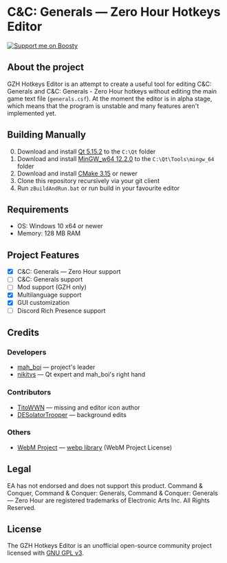 # C&C: Generals — Zero Hour Hotkeys Editor
[![Support me on Boosty](https://img.shields.io/badge/boosty-50₽/month-green.svg?logo=boosty)](https://boosty.to/mah_boi)
## About the project
GZH Hotkeys Editor is an attempt to create a useful tool for editing C&C: Generals and C&C: Generals - Zero Hour hotkeys without editing the main game text file (`generals.csf`). At the moment the editor is in alpha stage, which means that the program is unstable and many features aren't implemented yet.

## Building Manually
0. Download and install [Qt 5.15.2](https://www.qt.io/offline-installers) to the `C:\Qt` folder
1. Download and install [MinGW_w64 12.2.0](https://github.com/brechtsanders/winlibs_mingw/releases/download/12.2.0-14.0.6-10.0.0-ucrt-r2/winlibs-x86_64-posix-seh-gcc-12.2.0-mingw-w64ucrt-10.0.0-r2.7z) to the `C:\Qt\Tools\mingw_64` folder
2. Download and install [CMake 3.15](https://cmake.org/download/) or newer
3. Clone this repository recursively via your git client
4. Run `zBuildAndRun.bat` or run build in your favourite editor

## Requirements
* OS: Windows 10 x64 or newer
* Memory: 128 MB RAM

## Project Features
* [x] C&C: Generals — Zero Hour support
* [ ] C&C: Generals support
* [ ] Mod support (GZH only)
* [x] Multilanguage support
* [x] GUI customization
* [ ] Discord Rich Presence support

## Credits
### Developers
* [mah_boi](https://github.com/MahBoiDeveloper) — project's leader
* [nikitvs](https://github.com/nikitvs) — Qt expert and mah_boi's right hand
### Contributors
* [TitoWWN](https://vk.com/artcandc20) — missing and editor icon author
* [DESolatorTrooper](https://www.moddb.com/members/deso3latortro0per/addons) — background edits
### Others
* [WebM Project](https://github.com/webmproject) — [webp library](https://github.com/webmproject/libwebp) (WebM Project License)

## Legal 
EA has not endorsed and does not support this product. Command & Conquer, Command & Conquer: Generals, Command & Conquer: Generals — Zero Hour are registered trademarks of Electronic Arts Inc. All Rights Reserved.

## License
The GZH Hotkeys Editor is an unofficial open-source community project licensed with [GNU GPL v3](https://github.com/MahBoiDeveloper/GZHHotkeysEditor/blob/main/LICENSE).
